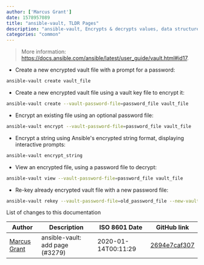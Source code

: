 ```yaml
---
author: ['Marcus Grant']
date: 1578957089
title: "ansible-vault, TLDR Pages"
description: "ansible-vault, Encrypts & decrypts values, data structures and files within Ansible projects."
categories: "common"
---
```

> More information: <https://docs.ansible.com/ansible/latest/user_guide/vault.html#id17>.

- Create a new encrypted vault file with a prompt for a password:

```bash
ansible-vault create vault_file
```

- Create a new encrypted vault file using a vault key file to encrypt it:

```bash
ansible-vault create --vault-password-file=password_file vault_file
```

- Encrypt an existing file using an optional password file:

```bash
ansible-vault encrypt --vault-password-file=password_file vault_file
```

- Encrypt a string using Ansible's encrypted string format, displaying interactive prompts:

```bash
ansible-vault encrypt_string
```

- View an encrypted file, using a password file to decrypt:

```bash
ansible-vault view --vault-password-file=password_file vault_file
```

- Re-key already encrypted vault file with a new password file:

```bash
ansible-vault rekey --vault-password-file=old_password_file --new-vault-password-file=new_password_file vault_file
```
List of changes to this documentation


Author | Description | ISO 8601 Date | GitHub link
------|-----|-----|-----
[Marcus Grant](mailto:marcusfg@gmail.com) | ansible-vault: add page (#3279) | 2020-01-14T00:11:29 | [2694e7caf307](https://github.com/tldr-pages/tldr/commit/2694e7caf3070eb396c9fde0d3f49041662573f2)

